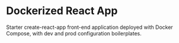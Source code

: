 # Dockerized React App

Starter create-react-app front-end application deployed with Docker Compose, with dev and prod configuration boilerplates.